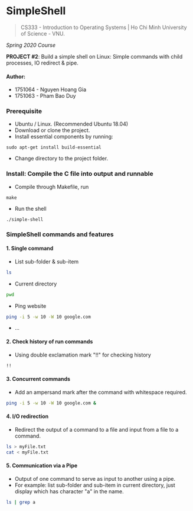 # SimpleShell
> CS333 - Introduction to Operating Systems | Ho Chi Minh University of Science - VNU.

*Spring 2020 Course*

**PROJECT #2**: Build a simple shell on Linux: Simple commands with child processes, IO redirect &amp; pipe.

#### Author:
- 1751064 - Nguyen Hoang Gia 
- 1751063 - Pham Bao Duy


### Prerequisite
- Ubuntu / Linux. (Recommended Ubuntu 18.04)
- Download or clone the project.
- Install essential components by running:
```shell
sudo apt-get install build-essential
```
- Change directory to the project folder.

### Install: Compile the C file into output and runnable
- Compile through Makefile, run
```shell
make
```
- Run the shell
```shell
./simple-shell
```


### SimpleShell commands and features
#### 1. Single command
- List sub-folder & sub-item
```bash
ls
```
- Current directory
```bash
pwd
```
- Ping website
```bash
ping -i 5 -w 10 -W 10 google.com
```
- ...

#### 2. Check history of run commands
- Using double exclamation mark "!!" for checking history
```bash
!!
```

#### 3. Concurrent commands
- Add an ampersand mark after the command with whitespace required.
```bash
ping -i 5 -w 10 -W 10 google.com &
```

#### 4. I/O redirection
- Redirect the output of a command to a file and input from a file to a command.
```bash
ls > myFile.txt
cat < myFile.txt
```

#### 5. Communication via a Pipe
- Output of one command to serve as input to another using a pipe.
- For example: list sub-folder and sub-item in current directory, just display which has character "a" in the name.
```bash
ls | grep a
```
